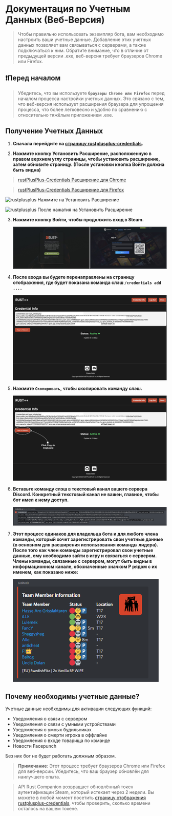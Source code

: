 # Документация по Учетным Данных (Веб-Версия)

> Чтобы правильно использовать экземпляр бота, вам необходимо настроить ваши учетные данные. Добавление этих учетных данных позволяет вам связываться с серверами, а также подключаться к ним. Обратите внимание, что в отличие от предыдущей версии .exe, веб-версия требует браузеров Chrome или Firefox.

## **❗️Перед началом**
> Убедитесь, что вы используете **`браузеры Chrome или Firefox`** перед началом процесса настройки учетных данных.
> Это связано с тем, что веб-версия использует расширения браузера для упрощения процесса, что более легковесно и удобно по сравнению с относительно тяжёлым приложением .exe.

## Получение Учетных Данных

1. **Сначала перейдите на [страницу rustplusplus-credentials](https://rustplusplus-credentials.netlify.app/).**

2. **Нажмите кнопку Установить Расширение, расположенную в правом верхнем углу страницы, чтобы установить расширение, затем обновите страницу. (После установки кнопка Войти должна быть видна)**

> [rustPlusPlus-Credentials Расширение для Chrome](https://chromewebstore.google.com/detail/rustplusplus-credential-a/ooahmkklkanfgfmphpknpcgdpdcoikhe)

> [rustPlusPlus-Credentials Расширение для Firefox](https://addons.mozilla.org/en-US/firefox/addon/rustplusplus-credential-app)

   ![rustplusplus Нажмите на Установить Расширение](../../images/bot_setup/click_install_extension.png)

   ![rustplusplus После нажатия на Установить Расширение](../../images/bot_setup/after_click_install_extension.png)

3. **Нажмите кнопку Войти, чтобы продолжить вход в Steam.**

   ![Вход в аккаунт Steam](../../images/bot_setup/steam_login_web.png)

4. **После входа вы будете перенаправлены на страницу отображения, где будет показана команда слэш `/credentials add ....`**

   ![Страница отображения rustplusplus](../../images/bot_setup/rustplusplus_display_page.png)

5. **Нажмите `Скопировать`, чтобы скопировать команду слэш.**

   ![Копирование учетных данных](../../images/bot_setup/click_copy_to_clipboard.png)

6. **Вставьте команду слэш в текстовый канал вашего сервера Discord. Конкретный текстовый канал не важен, главное, чтобы бот имел к нему доступ.**

   ![FCM Учетные данные Discord](../../images/bot_setup/credentials_discord.png)

7. **Этот процесс одинаков для владельца бота и для любого члена команды, который хочет зарегистрировать свои учетные данные (в основном для расширения использования команды лидера). После того как член команды зарегистрировал свои учетные данные, ему необходимо зайти в игру и связаться с сервером. Члены команды, связанные с сервером, могут быть видны в информационном канале, обозначенные значком P рядом с их именем, как показано ниже:**

   ![Члены команды, связанные с сервером](../../images/bot_setup/teammates_paired.png)

## Почему необходимы учетные данные?

Учетные данные необходимы для активации следующих функций:

* Уведомления о связи с сервером
* Уведомления о связи с умными устройствами
* Уведомления о умных будильниках
* Уведомления о смерти игрока в оффлайне
* Уведомления о входе товарища по команде
* Новости Facepunch

Без них бот не будет работать должным образом.

> **Примечание**: Этот процесс требует браузеров Chrome или Firefox для веб-версии. Убедитесь, что ваш браузер обновлён для наилучшего опыта.

> API Rust Companion возвращает обновлённый токен аутентификации Steam, который истекает через 2 недели. Вы можете в любой момент посетить [страницу отображения rustplusplus-credentials](https://rustplusplus-credentials.netlify.app/display), чтобы проверить, сколько времени осталось на вашем токене.
